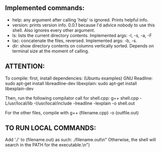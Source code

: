


## Implemented commands:

* help: any argument after calling 'help' is ignored. Prints helpful info.
* version: prints version info. 0.0.1 because I'd advice nobody to use this shell. Also ignores every other argument.
* ls: lists the current directory contents. Implemented args: -l, -s, -a, -F
* tac: concatenate the files, reversed. Implemented args: -b, -s.
* dir: show directory contents on columns vertically sorted. Depends on terminal size at the moment of calling.
    
## ATTENTION:

To compile: first, install dependencies: (Ubuntu examples)
GNU Readline: sudo apt-get install libreadline-dev
libexplain: sudo apt-get install libexplain-dev
    
Then, run the following compilator call for shell.cpp:
g++ shell.cpp -L/usr/local/lib -I/usr/local/include -lreadline -lexplain -o shell.out
    
For the other files, compile with g++ (filename.cpp) -o (outfile.out)
    
## TO RUN LOCAL COMMANDS:

Add './' to (filename.out) as such: ./filename.out\n"
Otherwise, the shell will search in the PATH for the executable.\n")

